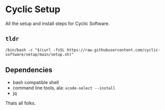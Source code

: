 # Cyclic Setup

All the setup and install steps for Cyclic Software.

## `tldr`

`/bin/bash -c "$(curl -fsSL https://raw.githubusercontent.com/cyclic-software/setup/main/setup.sh)"`

## Dependencies

- bash compatible shell
- command line tools, ala: `xcode-select --install`
- jq

Thats all folks.
